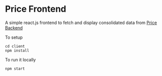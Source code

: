 # Price Frontend
A simple react.js frontend to fetch and display consolidated data from [Price Backend](https://github.com/m41highway/test-backend)

To setup

```
cd client
npm install
```

To run it locally
```
npm start
```